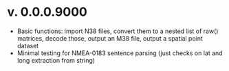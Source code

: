 
# v. 0.0.0.9000

  * Basic functions: import N38 files, convert them to a nested list of raw() matrices, decode those, output an M38 file,
    output a spatial point dataset
  * Minimal testing for NMEA-0183 sentence parsing (just checks on lat and long extraction from string)
  
